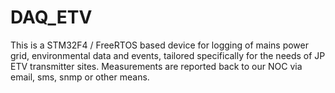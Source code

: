 # DAQ_ETV
This is a STM32F4 / FreeRTOS based device for logging of mains power grid, environmental data and events, tailored specifically for the needs of JP ETV transmitter sites. Measurements are reported back to our NOC via email, sms, snmp or other means.
